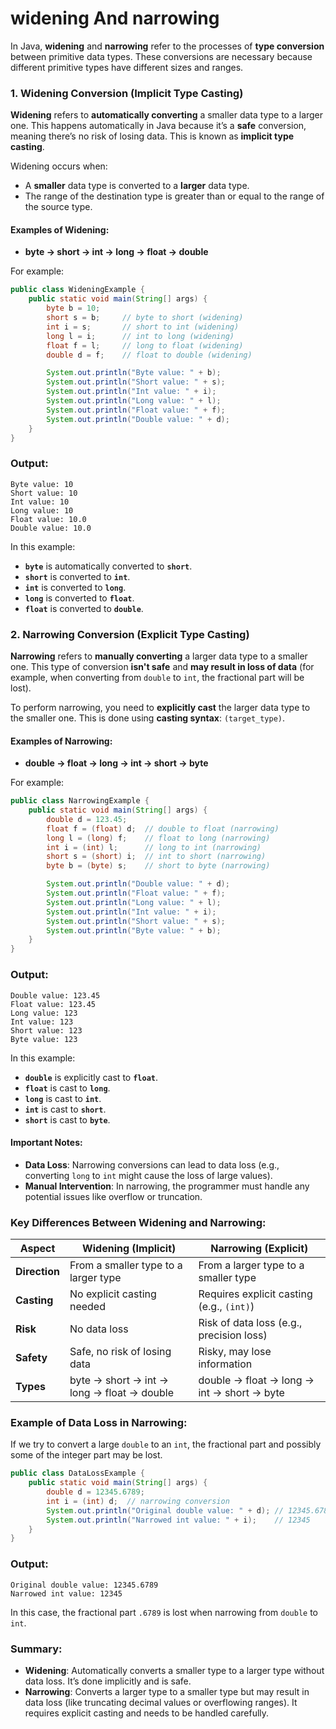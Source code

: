 # widening And narrowing
In Java, **widening** and **narrowing** refer to the processes of **type conversion** between primitive data types. These conversions are necessary because different primitive types have different sizes and ranges. 

### 1. **Widening Conversion (Implicit Type Casting)**

**Widening** refers to **automatically converting** a smaller data type to a larger one. This happens automatically in Java because it’s a **safe** conversion, meaning there’s no risk of losing data. This is known as **implicit type casting**.

Widening occurs when:
- A **smaller** data type is converted to a **larger** data type.
- The range of the destination type is greater than or equal to the range of the source type.

#### Examples of Widening:
- **byte → short → int → long → float → double**

For example:
```java
public class WideningExample {
    public static void main(String[] args) {
        byte b = 10;
        short s = b;     // byte to short (widening)
        int i = s;       // short to int (widening)
        long l = i;      // int to long (widening)
        float f = l;     // long to float (widening)
        double d = f;    // float to double (widening)

        System.out.println("Byte value: " + b);
        System.out.println("Short value: " + s);
        System.out.println("Int value: " + i);
        System.out.println("Long value: " + l);
        System.out.println("Float value: " + f);
        System.out.println("Double value: " + d);
    }
}
```

### Output:
```
Byte value: 10
Short value: 10
Int value: 10
Long value: 10
Float value: 10.0
Double value: 10.0
```

In this example:
- **`byte`** is automatically converted to **`short`**.
- **`short`** is converted to **`int`**.
- **`int`** is converted to **`long`**.
- **`long`** is converted to **`float`**.
- **`float`** is converted to **`double`**.

### 2. **Narrowing Conversion (Explicit Type Casting)**

**Narrowing** refers to **manually converting** a larger data type to a smaller one. This type of conversion **isn't safe** and **may result in loss of data** (for example, when converting from `double` to `int`, the fractional part will be lost). 

To perform narrowing, you need to **explicitly cast** the larger data type to the smaller one. This is done using **casting syntax**: `(target_type)`.

#### Examples of Narrowing:
- **double → float → long → int → short → byte**

For example:
```java
public class NarrowingExample {
    public static void main(String[] args) {
        double d = 123.45;
        float f = (float) d;  // double to float (narrowing)
        long l = (long) f;    // float to long (narrowing)
        int i = (int) l;      // long to int (narrowing)
        short s = (short) i;  // int to short (narrowing)
        byte b = (byte) s;    // short to byte (narrowing)

        System.out.println("Double value: " + d);
        System.out.println("Float value: " + f);
        System.out.println("Long value: " + l);
        System.out.println("Int value: " + i);
        System.out.println("Short value: " + s);
        System.out.println("Byte value: " + b);
    }
}
```

### Output:
```
Double value: 123.45
Float value: 123.45
Long value: 123
Int value: 123
Short value: 123
Byte value: 123
```

In this example:
- **`double`** is explicitly cast to **`float`**.
- **`float`** is cast to **`long`**.
- **`long`** is cast to **`int`**.
- **`int`** is cast to **`short`**.
- **`short`** is cast to **`byte`**.

#### Important Notes:
- **Data Loss**: Narrowing conversions can lead to data loss (e.g., converting `long` to `int` might cause the loss of large values).
- **Manual Intervention**: In narrowing, the programmer must handle any potential issues like overflow or truncation.

### Key Differences Between Widening and Narrowing:
| Aspect             | Widening (Implicit)                      | Narrowing (Explicit)                          |
|--------------------|-----------------------------------------|----------------------------------------------|
| **Direction**       | From a smaller type to a larger type    | From a larger type to a smaller type         |
| **Casting**         | No explicit casting needed              | Requires explicit casting (e.g., `(int)`)    |
| **Risk**            | No data loss                            | Risk of data loss (e.g., precision loss)    |
| **Safety**          | Safe, no risk of losing data            | Risky, may lose information                 |
| **Types**           | byte → short → int → long → float → double | double → float → long → int → short → byte  |

### Example of Data Loss in Narrowing:
If we try to convert a large `double` to an `int`, the fractional part and possibly some of the integer part may be lost.

```java
public class DataLossExample {
    public static void main(String[] args) {
        double d = 12345.6789;
        int i = (int) d;  // narrowing conversion
        System.out.println("Original double value: " + d); // 12345.6789
        System.out.println("Narrowed int value: " + i);    // 12345
    }
}
```

### Output:
```
Original double value: 12345.6789
Narrowed int value: 12345
```

In this case, the fractional part `.6789` is lost when narrowing from `double` to `int`.

### Summary:
- **Widening**: Automatically converts a smaller type to a larger type without data loss. It’s done implicitly and is safe.
- **Narrowing**: Converts a larger type to a smaller type but may result in data loss (like truncating decimal values or overflowing ranges). It requires explicit casting and needs to be handled carefully.

